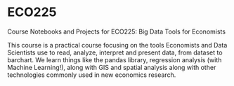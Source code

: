 # ECO225
Course Notebooks and Projects for ECO225: Big Data Tools for Economists

This course is a practical course focusing on the tools Economists and Data Scientists
use to read, analyze, interpret and present data, from dataset to barchart. We learn
things like the pandas library, regression analysis (with Machine Learning!), along with 
GIS and spatial analysis along with other technologies commonly used in new economics research. 
